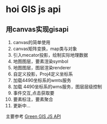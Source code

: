# hoi GIS js api

## 用canvas实现gisapi

1. canvas的简单使用
2. canvas矩阵变换，map类与对象
3. 引入mecator投影，绘制实际地理数据
4. 地图图层，要素渲染symbol
5. 地图图层，图层渲染renderer
6. 自定义投影，Proj4定义坐标系
7. 加载4490坐标系的wmts服务
8. 加载 4490坐标系的wms服务，图层层级控制
9. 事件交互,点击获取要
10. 要素标注，要素聚合
11. 更新中...

主要参考  [Green GIS JS API](https://github.com/shengzheng1981/green-gis-js)

